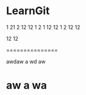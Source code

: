 # LearnGit
1
21
2
12
12
1
2
1
12
12
1
2
12
12

12
12

===============

awdaw
a
wd
aw

aw
a
wa
================